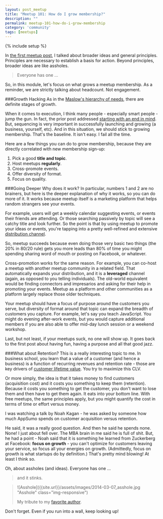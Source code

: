 ```yaml
---
layout: post_meetup
title: "Meetup 101: How do I grow membership?"
description: ""
permalink: meetup-101-how-do-i-grow-membership
category: 'community'
tags: [meetups]
---
```

{% include setup %}

In [the first meetup post](../meetup-101-what-makes-successful-meetup), I talked about broader ideas and general principles. Principles are necessary to establish a basis for action. Beyond principles, broader ideas are like assholes.

> Everyone has one ...
>

So, in this module, let\'s focus on what grows a meetup membership. As a reminder, we are strictly talking about headcount. Not engagement.

###Growth Hacking
As in the [Maslow\'s hierarchy of needs](http://en.wikipedia.org/wiki/Maslow's_hierarchy_of_needs), there are definite stages of growth.

When it comes to execution, I think many people - especially smart people - jump the gun. In fact, the prior post addressed [starting with an end in mind](../meetup-101-what-do-you-measure). But, sequencing is very important in successfully launching and growing (a business, yourself, etc). And in this situation, we should stick to growing membership. That\'s the baseline. It isn\'t easy. I fail all the time.

Here are a few things you can do to grow membership, because they are directly correlated with new membership sign-up:

1. Pick a good __title and topic__.
2. Host meetups __regularly__.
3. Cross-promote events.
4. Offer diversity of format.
5. Focus on quality.

###Going Deeper
Why does it work? In particular, numbers 1 and 2 are no brainers, but here is the deeper explanation of why it works, so you can do more of it. It works because meetup itself is a marketing platform that helps random strangers see your events.

For example, users will get a weekly calendar suggesting events, or events their friends are attending. Or those searching passively by topic will see a catchy title and look further. So the point is that by using meetup to promote your ideas or events, you're tapping into a pretty well-refined and extensive <a target="out" href="http://en.wikipedia.org/wiki/Distribution_(business)">distribution channel</a>.

So, meetup succeeds because even doing those very basic two things (the 20% in 80/20 rule) gets you more leads than 80% of time you might spending sharing word of mouth or posting on Facebook, or whatever.

Cross-promotion works for the same reason. For example, you can co-host a meetup with another meetup community in a related field. That automatically expands your distribution, and it is a __leveraged__ channel (again, as opposed to you telling individuals). The old-world equivalent would be finding connectors and impresarios and asking for their help in promoting your events. Meetup as a platform and other communities as a platform largely replace those older techniques.

Your meetup should have a focus of purpose around the customers you serve, but diversity of format around that topic can expand the breadth of customers you capture. For example, let\'s say you teach JavaScript. You might do evening after-work events, but you would capture additional members if you are also able to offer mid-day lunch session or a weekend workshop.

Last, but not least, if your meetups suck, no one will show up. It goes back to the first post about having fun, having a purpose and all that good jazz.

###What about Retention?
This is a really interesting topic to me. In business school, you learn that a value of a customer (and hence a business) is a function of recurring revenues and retention rate - those are key drivers of <a target="out" href="http://en.wikipedia.org/wiki/Customer_lifetime_value">customer lifetime value</a>. You try to maximize this CLV.

Or more simply, the idea is that it takes money to find customers (acquisition cost) and it costs you something to keep them (retention). Because it costs you something to get the customer, you don\'t want to lose them and then have to get them again. It eats into your bottom line. With free meetups, the same principles apply, but you might quantify the cost in terms of time or effort versus money.

I was watching a talk by Noah Kagan - he was asked by someone how much AppSumo spends on customer acquisition versus retention.

He said, it was a really good question. And then he said he spends none. None! I just about fell over. The MBA brain in me said he is full of shit. But, he had a point - Noah said that it is something he learned from Zuckerberg at Facebook: __focus on growth__ - you can\'t optimize for customers leaving your service, so focus all your energies on growth. (Admittedly, focus on growth is what startups do by definition.) That\'s pretty mind blowing! At least I think so.

Oh, about assholes (and ideas). Everyone has one ...

> and it stinks.
>

> ![Asshole]({{site.url}}/assets/images/2014-03-07_asshole.jpg "Asshole" class="img-responsive")
>
> My tribute to my [favorite author](http://en.wikipedia.org/wiki/Kurt_Vonnegut).

Don\'t forget. Even if you run into a wall, keep looking up!
